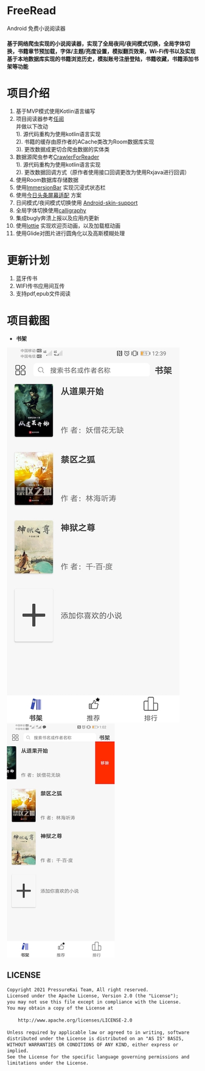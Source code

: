 # FreeRead
Android 免费小说阅读器
####  基于网络爬虫实现的小说阅读器，实现了全局夜间/夜间模式切换，全局字体切换，书籍章节预加载，字体/主题/亮度设置，模拟翻页效果，Wi-Fi传书以及实现基于本地数据库实现的书籍浏览历史，模拟账号注册登陆，书籍收藏，书籍添加书架等功能

# 项目介绍  
  1. 基于MVP模式使用Kotlin语言编写
  2. 项目阅读器参考[任阅](https://github.com/JustWayward/BookReader) <br/>
    并做以下改动 <br/>
    1). 源代码重构为使用kotlin语言实现<br/>
    2). 书籍的缓存由原作者的ACache类改为Room数据库实现 <br/>
    3). 更改数据成更切合爬虫数据的实体类<br/>
  3. 数据源爬虫参考[CrawlerForReader](https://github.com/smuyyh/CrawlerForReader)  <br/>
    1). 源代码重构为使用kotlin语言实现 <br/>
    2). 更改数据回调方式（原作者使用接口回调更改为使用Rxjava进行回调）<br/>
  4. 使用Room数据库存储数据
  5. 使用[ImmersionBar](https://github.com/gyf-dev/ImmersionBar) 实现沉浸式状态栏
  6. 使用[今日头条屏幕适配](https://github.com/JessYanCoding/AndroidAutoSize) 方案
  7. 日间模式/夜间模式切换使用 [Android-skin-support](https://github.com/ximsfei/Android-skin-support)
  8. 全局字体切换使用[calligraphy](https://github.com/chrisjenx/Calligraphy)
  9. 集成bugly奔溃上报以及应用内更新
  10. 使用[lottie](https://github.com/airbnb/lottie-android) 实现欢迎页动画，以及加载框动画
  11. 使用Glide对图片进行圆角化以及高斯模糊处理
  
# 更新计划
   1. 蓝牙传书
   2. WIFI传书应用间互传
   3. 支持pdf,epub文件阅读
   
# 项目截图
- **书架**

![书架](https://raw.githubusercontent.com/pressureKai/FreeRead/master/screenShot/bookShelf.jpg) ![移除操作](https://raw.githubusercontent.com/pressureKai/FreeRead/master/screenShot/bookShelf_slide.jpg)
   
  
  
    

## LICENSE

```
Copyright 2021 PressureKai Team, All right reserved.
Licensed under the Apache License, Version 2.0 (the "License");
you may not use this file except in compliance with the License.
You may obtain a copy of the License at

    http://www.apache.org/licenses/LICENSE-2.0

Unless required by applicable law or agreed to in writing, software
distributed under the License is distributed on an "AS IS" BASIS,
WITHOUT WARRANTIES OR CONDITIONS OF ANY KIND, either express or implied.
See the License for the specific language governing permissions and
limitations under the License.
```


